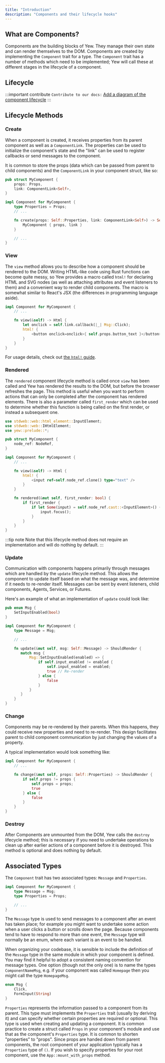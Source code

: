 ```yaml
---
title: "Introduction"
description: "Components and their lifecycle hooks"
---
```


## What are Components?

Components are the building blocks of Yew. They manage their own state and can render themselves to the DOM. Components are created by implementing the `Component` trait for a type. The `Component`
trait has a number of methods which need to be implemented; Yew will call these at different stages
in the lifecycle of a component.

## Lifecycle

:::important contribute
`Contribute to our docs:` [Add a diagram of the component lifecycle](https://github.com/yewstack/docs/issues/22)
:::

## Lifecycle Methods

### Create

When a component is created, it receives properties from its parent component as well as a `ComponentLink`. The properties can be used to initialize the component's state and the "link" can be used to register callbacks or send messages to the component.

It is common to store the props (data which can be passed from parent to child components) and the
`ComponentLink` in your component struct, like so:

```rust
pub struct MyComponent {
    props: Props,
    link: ComponentLink<Self>,
}

impl Component for MyComponent {
    type Properties = Props;
    // ...

    fn create(props: Self::Properties, link: ComponentLink<Self>) -> Self {
        MyComponent { props, link }
    }

    // ...
}
```

### View

The `view` method allows you to describe how a component should be rendered to the DOM. Writing
HTML-like code using Rust functions can become quite messy, so Yew provides a macro called `html!`
for declaring HTML and SVG nodes (as well as attaching attributes and event listeners to them) and a
convenient way to render child components. The macro is somewhat similar to React's JSX (the
differences in programming language aside).

```rust
impl Component for MyComponent {
    // ...

    fn view(&self) -> Html {
        let onclick = self.link.callback(|_| Msg::Click);
        html! {
            <button onclick=onclick>{ self.props.button_text }</button>
        }
    }
}
```

For usage details, check out [the `html!` guide](html.md).

### Rendered

The `rendered` component lifecycle method is called once `view` has been called and Yew has rendered
the results to the DOM, but before the browser refreshes the page. This method is useful when you
want to perform actions that can only be completed after the component has rendered elements. There
is also a parameter called `first_render` which can be used to determine whether this function is
being called on the first render, or instead a subsequent one.

```rust
use stdweb::web::html_element::InputElement;
use stdweb::web::IHtmlElement;
use yew::prelude::*;

pub struct MyComponent {
    node_ref: NodeRef,
}

impl Component for MyComponent {
    // ...

    fn view(&self) -> Html {
        html! {
            <input ref=self.node_ref.clone() type="text" />
        }
    }

    fn rendered(&mut self, first_render: bool) {
        if first_render {
            if let Some(input) = self.node_ref.cast::<InputElement>() {
                input.focus();
            }
        }
    }
}
```

:::tip note
Note that this lifecycle method does not require an implementation and will do nothing by default.
:::

### Update

Communication with components happens primarily through messages which are handled by the
`update` lifecycle method. This allows the component to update itself
based on what the message was, and determine if it needs to re-render itself. Messages can be sent
by event listeners, child components, Agents, Services, or Futures.

Here's an example of what an implementation of `update` could look like:

```rust
pub enum Msg {
    SetInputEnabled(bool)
}

impl Component for MyComponent {
    type Message = Msg;

    // ...

    fn update(&mut self, msg: Self::Message) -> ShouldRender {
       match msg {
           Msg::SetInputEnabled(enabled) => {
               if self.input_enabled != enabled {
                   self.input_enabled = enabled;
                   true // Re-render
               } else {
                   false
               }
           }
       }
    }
}
```

### Change

Components may be re-rendered by their parents. When this happens, they could receive new properties
and need to re-render. This design facilitates parent to child component communication by just
changing the values of a property.

A typical implementation would look something like:

```rust
impl Component for MyComponent {
    // ...

    fn change(&mut self, props: Self::Properties) -> ShouldRender {
        if self.props != props {
            self.props = props;
            true
        } else {
            false
        }
    }
}
```

### Destroy

After Components are unmounted from the DOM, Yew calls the `destroy` lifecycle method; this is
necessary if you need to undertake operations to clean up after earlier actions of a component
before it is destroyed. This method is optional and does nothing by default.

## Associated Types

The `Component` trait has two associated types: `Message` and `Properties`.

```rust
impl Component for MyComponent {
    type Message = Msg;
    type Properties = Props;

    // ...
}
```

The `Message` type is used to send messages to a component after an event has taken place; for
example you might want to undertake some action when a user clicks a button or scrolls down the
page. Because components tend to have to respond to more than one event, the `Message` type will
normally be an enum, where each variant is an event to be handled.

When organizing your codebase, it is sensible to include the definition of the `Message` type in the
same module in which your component is defined. You may find it helpful to adopt a consistent naming
convention for message types. One option (though not the only one) is to name the types
`ComponentNameMsg`, e.g. if your component was called `Homepage` then you might call the type
`HomepageMsg`.

```rust
enum Msg {
    Click,
    FormInput(String)
}
```

`Properties` represents the information passed to a component from its parent. This type must implements the `Properties` trait \(usually by deriving it\) and can specify whether certain properties are required or optional. This type is used when creating and updating a component. It is common practice to create a struct called `Props` in your component's module and use that as the component's `Properties` type. It is common to shorten "properties" to "props". Since props are handed down from parent components, the root component of your application typically has a `Properties` type of `()`. If you wish to specify properties for your root component, use the `App::mount_with_props` method.

